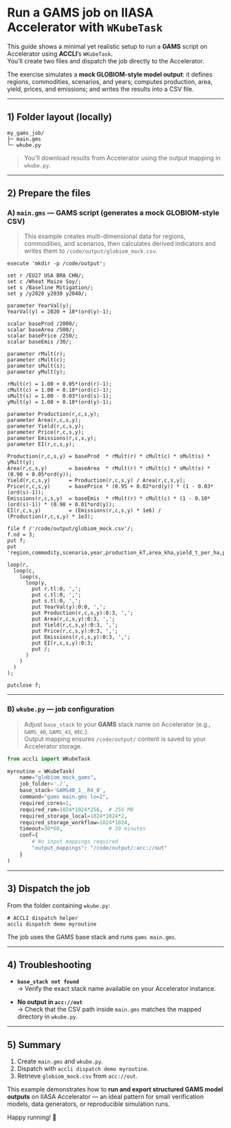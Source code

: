 # Run a **GAMS** job on IIASA Accelerator with `WKubeTask`

This guide shows a minimal yet realistic setup to run a **GAMS** script on Accelerator using **ACCLI**’s `WKubeTask`.  
You’ll create two files and dispatch the job directly to the Accelerator.

The exercise simulates a **mock GLOBIOM-style model output**: it defines regions, commodities, scenarios, and years; computes production, area, yield, prices, and emissions; and writes the results into a CSV file.

---

## 1) Folder layout (locally)

```
my_gams_job/
├─ main.gms
└─ wkube.py
```

> You’ll download results from Accelerator using the output mapping in `wkube.py`.

---

## 2) Prepare the files

### A) `main.gms` — GAMS script (generates a mock GLOBIOM-style CSV)

> This example creates multi-dimensional data for regions, commodities, and scenarios, then calculates derived indicators and writes them to `/code/output/globiom_mock.csv`.

```gams
execute 'mkdir -p /code/output';

set r /EU27 USA BRA CHN/;
set c /Wheat Maize Soy/;
set s /Baseline Mitigation/;
set y /y2020 y2030 y2040/;

parameter YearVal(y);
YearVal(y) = 2020 + 10*(ord(y)-1);

scalar baseProd /2000/;
scalar baseArea /500/;
scalar basePrice /250/;
scalar baseEmis /30/;

parameter rMult(r);
parameter cMult(c);
parameter sMult(s);
parameter yMult(y);

rMult(r) = 1.00 + 0.05*(ord(r)-1);
cMult(c) = 1.00 + 0.10*(ord(c)-1);
sMult(s) = 1.00 - 0.03*(ord(s)-1);
yMult(y) = 1.00 + 0.10*(ord(y)-1);

parameter Production(r,c,s,y);
parameter Area(r,c,s,y);
parameter Yield(r,c,s,y);
parameter Price(r,c,s,y);
parameter Emissions(r,c,s,y);
parameter EI(r,c,s,y);

Production(r,c,s,y) = baseProd  * rMult(r) * cMult(c) * sMult(s) * yMult(y);
Area(r,c,s,y)       = baseArea  * rMult(r) * cMult(c) * sMult(s) * (0.90 + 0.05*ord(y));
Yield(r,c,s,y)      = Production(r,c,s,y) / Area(r,c,s,y);
Price(r,c,s,y)      = basePrice * (0.95 + 0.02*ord(y)) * (1 - 0.03*(ord(s)-1));
Emissions(r,c,s,y)  = baseEmis  * rMult(r) * cMult(c) * (1 - 0.10*(ord(s)-1)) * (0.98 + 0.01*ord(y));
EI(r,c,s,y)         = (Emissions(r,c,s,y) * 1e6) / (Production(r,c,s,y) * 1e3);

file f /'/code/output/globiom_mock.csv'/;
f.nd = 3;
put f;
put 'region,commodity,scenario,year,production_kT,area_kha,yield_t_per_ha,price_USD_per_t,emissions_MtCO2e,emiss_intensity_tCO2e_per_t'/;

loop(r,
  loop(c,
    loop(s,
      loop(y,
        put r.tl:0, ',';
        put c.tl:0, ',';
        put s.tl:0, ',';
        put YearVal(y):0:0, ',';
        put Production(r,c,s,y):0:3, ',';
        put Area(r,c,s,y):0:3, ',';
        put Yield(r,c,s,y):0:3, ',';
        put Price(r,c,s,y):0:3, ',';
        put Emissions(r,c,s,y):0:3, ',';
        put EI(r,c,s,y):0:3;
        put /;
      )
    )
  )
);

putclose f;
```

---

### B) `wkube.py` — job configuration

> Adjust `base_stack` to your **GAMS** stack name on Accelerator (e.g., `GAMS_40`, `GAMS_43`, etc.).  
> Output mapping ensures `/code/output/` content is saved to your Accelerator storage.

```python
from accli import WKubeTask

myroutine = WKubeTask(
    name="globiom_mock_gams",
    job_folder='./',
    base_stack='GAMS40_1__R4_0',          
    command="gams main.gms lo=2",
    required_cores=1,
    required_ram=1024*1024*256,  # 256 MB
    required_storage_local=1024*1024*2,
    required_storage_workflow=1024*1024,
    timeout=30*60,               # 30 minutes
    conf={
        # No input mappings required
        "output_mappings": "/code/output/:acc://out"
    }
)
```

---

## 3) Dispatch the job

From the folder containing `wkube.py`:
```
# ACCLI dispatch helper
accli dispatch demo myroutine

```

The job uses the GAMS base stack and runs `gams main.gms`.

---

## 4) Troubleshooting

- **`base_stack not found`**  
  → Verify the exact stack name available on your Accelerator instance.

- **No output in `acc://out`**  
  → Check that the CSV path inside `main.gms` matches the mapped directory in `wkube.py`.

---

## 5) Summary

1. Create `main.gms` and `wkube.py`.  
2. Dispatch with `accli dispatch demo myroutine`.  
3. Retrieve `globiom_mock.csv` from `acc://out`.  

This example demonstrates how to **run and export structured GAMS model outputs** on IIASA Accelerator — an ideal pattern for small verification models, data generators, or reproducible simulation runs. 

Happy running! 🚀

